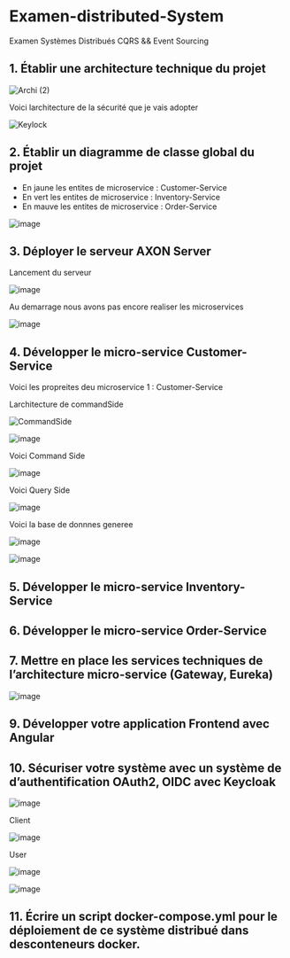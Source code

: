 # Examen-distributed-System
Examen Systèmes Distribués CQRS &amp;&amp; Event Sourcing


## 1. Établir une architecture technique du projet

![Archi (2)](https://user-images.githubusercontent.com/82539023/209521271-fc65714a-bef8-4408-a877-b2509056fa2a.png)

Voici larchitecture de la sécurité que je vais adopter 

![Keylock](https://user-images.githubusercontent.com/82539023/209521786-b60b0f6b-f9f2-48bc-aac8-b2aa3fb30da8.png)

## 2. Établir un diagramme de classe global du projet
  - En jaune les entites de microservice : Customer-Service
  - En vert les entites de microservice : Inventory-Service 
  - En mauve les entites de microservice : Order-Service

![image](https://user-images.githubusercontent.com/82539023/209524185-b6236f30-0178-44db-adcb-eae82899c57d.png)


## 3. Déployer le serveur AXON Server
Lancement du serveur 

![image](https://user-images.githubusercontent.com/82539023/209525393-d14a9b93-3878-45ac-a2b0-06df682ecd49.png)

Au demarrage nous avons pas encore realiser les microservices 

![image](https://user-images.githubusercontent.com/82539023/209525477-0661ebc1-42e4-4f8e-9bf4-cb058247a397.png)


## 4. Développer le micro-service Customer-Service

Voici les propreites deu microservice 1 :  Customer-Service

Larchitecture de commandSide

![CommandSide](https://user-images.githubusercontent.com/82539023/209531944-db7b02ab-fb7c-4fd5-8833-bb49096a3c6d.png)

![image](https://user-images.githubusercontent.com/82539023/209531499-39f380db-8024-43f9-8fa8-6d31f7170e2c.png)

Voici Command Side 

![image](https://user-images.githubusercontent.com/82539023/209531572-5873cb82-3d06-4ed3-bd6b-9594941819ac.png)

Voici Query Side 

![image](https://user-images.githubusercontent.com/82539023/209531623-589f84d9-c9ad-4a38-b2e9-d1d351c00e95.png)

Voici la base de donnnes generee 

![image](https://user-images.githubusercontent.com/82539023/209532513-65c3f7f0-6c73-41ed-9b2b-b7335419a883.png)

![image](https://user-images.githubusercontent.com/82539023/209536368-cfd94b5c-9603-4f37-8b97-d8e6774a2359.png)



## 5. Développer le micro-service Inventory-Service

## 6. Développer le micro-service Order-Service

## 7. Mettre en place les services techniques de l’architecture micro-service (Gateway, Eureka)
![image](https://user-images.githubusercontent.com/82539023/209539131-e4b212a5-b5f4-4045-9e25-2f6bb2287771.png)



## 9. Développer votre application Frontend avec Angular 
## 10. Sécuriser votre système avec un système de d’authentification OAuth2, OIDC avec Keycloak

![image](https://user-images.githubusercontent.com/82539023/209534193-1fb35c2b-ae90-4247-a22e-a1be63518090.png)

Client 

![image](https://user-images.githubusercontent.com/82539023/209534288-003494b3-794f-45e6-97b2-7db37cd3f3c8.png)

User 

![image](https://user-images.githubusercontent.com/82539023/209534364-17e34e04-113d-4800-9ed0-1283ebb90da6.png)

![image](https://user-images.githubusercontent.com/82539023/209534442-d364cc54-bc73-46cb-9c52-020ab6297675.png)




## 11. Écrire un script docker-compose.yml pour le déploiement de ce système distribué dans desconteneurs docker.
